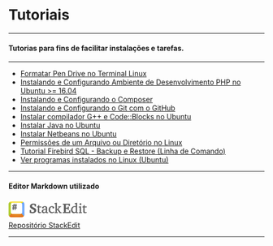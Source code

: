 Tutoriais
===============================================

--------------------

#### Tutorias para fins de facilitar instalações e tarefas.

--------------------

- [Formatar Pen Drive no Terminal Linux](https://github.com/CristianAmbrosi/tutoriais/blob/master/Formatar%20Pen%20Drive%20no%20Terminal%20Linux.md)
- [Instalando e Configurando Ambiente de Desenvolvimento PHP no Ubuntu >= 16.04](https://github.com/CristianAmbrosi/tutoriais/blob/master/Instalando%20e%20Configurando%20Ambiente%20de%20Desenvolvimento%20PHP.md)
- [Instalando e Configurando o Composer](https://github.com/CristianAmbrosi/tutoriais/blob/master/Instalando%20e%20Configurando%20o%20Composer.md)
- [Instalando e Configurando o Git com o GitHub](https://github.com/CristianAmbrosi/tutoriais/blob/master/Instalando%20e%20Configurando%20o%20Git%20com%20o%20GitHub.md)
- [Instalar compilador G++ e Code::Blocks no Ubuntu](https://github.com/CristianAmbrosi/tutoriais/blob/master/Instalar%20G++%20e%20CodeBlocks%20no%20Ubuntu.md)
- [Instalar Java no Ubuntu](https://github.com/CristianAmbrosi/tutoriais/blob/master/Instalar%20Java%20no%20Ubuntu.md)
- [Instalar Netbeans no Ubuntu](https://github.com/CristianAmbrosi/tutoriais/blob/master/Instalar%20Netbeans%20no%20Ubuntu.md)
- [Permissões de um Arquivo ou Diretório no Linux](https://github.com/CristianAmbrosi/tutoriais/blob/master/Permiss%C3%B5es%20de%20um%20Arquivo%20ou%20Diret%C3%B3rio%20no%20Linux.md)
- [Tutorial Firebird SQL - Backup e Restore (Linha de Comando)](https://github.com/CristianAmbrosi/tutoriais/blob/master/Tutorial%20Firebird%20SQL%20-%20Backup%20e%20Restore%20%28Linha%20de%20Comando%29.md)
- [Ver programas instalados no Linux (Ubuntu)](https://github.com/CristianAmbrosi/tutoriais/blob/master/Ver%20programas%20instalados%20no%20Linux%20%28Ubuntu%29.md)

--------------------

#### Editor Markdown utilizado
 [![](https://github.com/CristianAmbrosi/tutoriais/blob/master/images/stackedit.png "StackeEdit")](https://stackedit.io) </br>
 [Repositório StackEdit](https://github.com/benweet/stackedit)

--------------------
